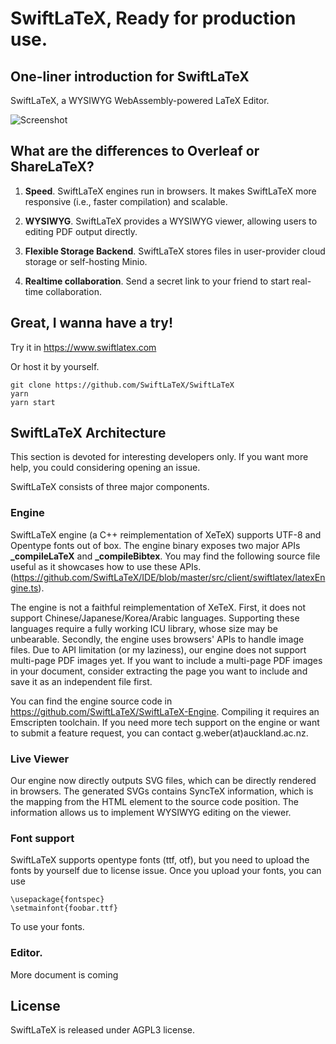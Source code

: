 # SwiftLaTeX, Ready for production use.

## One-liner introduction for SwiftLaTeX

SwiftLaTeX, a WYSIWYG WebAssembly-powered LaTeX Editor.

![Screenshot](https://www.swiftlatex.com/images/screenshot-light.png)

## What are the differences to Overleaf or ShareLaTeX?

1. __Speed__. SwiftLaTeX engines run in browsers. It makes SwiftLaTeX more responsive (i.e., faster compilation) and scalable.

2. __WYSIWYG__. SwiftLaTeX provides a WYSIWYG viewer, allowing users to editing PDF output directly.

3. __Flexible Storage Backend__. SwiftLaTeX stores files in user-provider cloud storage or self-hosting Minio. 

4. __Realtime collaboration__. Send a secret link to your friend to start real-time collaboration. 

## Great, I wanna have a try!
Try it in https://www.swiftlatex.com

Or host it by yourself.

```
git clone https://github.com/SwiftLaTeX/SwiftLaTeX
yarn
yarn start
```

## SwiftLaTeX Architecture
This section is devoted for interesting developers only. If you want more help, you could considering opening an issue.

SwiftLaTeX consists of three major components.

### Engine 
SwiftLaTeX engine (a C++ reimplementation of XeTeX) supports UTF-8 and Opentype fonts out of box. 
The engine binary exposes two major APIs **_compileLaTeX** and **_compileBibtex**.
You may find the following source file useful as it showcases how to use these APIs.
(https://github.com/SwiftLaTeX/IDE/blob/master/src/client/swiftlatex/latexEngine.ts). 

The engine is not a faithful reimplementation of XeTeX. First, it does not support Chinese/Japanese/Korea/Arabic languages. Supporting these languages require a fully working ICU library, whose size may be unbearable. Secondly, the engine uses browsers' APIs to handle image files. 
Due to API limitation (or my laziness), our engine does not support multi-page PDF images yet. 
If you want to include a multi-page PDF images in your document, consider extracting the page you want to include and save it as an independent file first. 

You can find the engine source code in https://github.com/SwiftLaTeX/SwiftLaTeX-Engine. Compiling it requires an Emscripten toolchain. 
If you need more tech support on the engine or want to submit a feature request, you can contact g.weber(at)auckland.ac.nz.

### Live Viewer
Our engine now directly outputs SVG files, which can be directly rendered in browsers.
The generated SVGs contains SyncTeX information, which is the mapping from the HTML element to the source code position. The information allows us to implement WYSIWYG editing on the viewer.

### Font support
SwiftLaTeX supports opentype fonts (ttf, otf), but you need to upload the fonts by yourself due to license issue. Once you upload your fonts, you can use
```
\usepackage{fontspec}
\setmainfont{foobar.ttf} 
```
To use your fonts.

### Editor.
More document is coming
 
## License

SwiftLaTeX is released under AGPL3 license. 